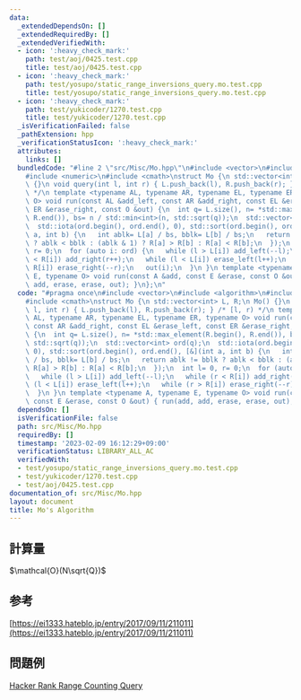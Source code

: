 ```yaml
---
data:
  _extendedDependsOn: []
  _extendedRequiredBy: []
  _extendedVerifiedWith:
  - icon: ':heavy_check_mark:'
    path: test/aoj/0425.test.cpp
    title: test/aoj/0425.test.cpp
  - icon: ':heavy_check_mark:'
    path: test/yosupo/static_range_inversions_query.mo.test.cpp
    title: test/yosupo/static_range_inversions_query.mo.test.cpp
  - icon: ':heavy_check_mark:'
    path: test/yukicoder/1270.test.cpp
    title: test/yukicoder/1270.test.cpp
  _isVerificationFailed: false
  _pathExtension: hpp
  _verificationStatusIcon: ':heavy_check_mark:'
  attributes:
    links: []
  bundledCode: "#line 2 \"src/Misc/Mo.hpp\"\n#include <vector>\n#include <algorithm>\n\
    #include <numeric>\n#include <cmath>\nstruct Mo {\n std::vector<int> L, R;\n Mo()\
    \ {}\n void query(int l, int r) { L.push_back(l), R.push_back(r); } /* [l, r)\
    \ */\n template <typename AL, typename AR, typename EL, typename ER, typename\
    \ O> void run(const AL &add_left, const AR &add_right, const EL &erase_left, const\
    \ ER &erase_right, const O &out) {\n  int q= L.size(), n= *std::max_element(R.begin(),\
    \ R.end()), bs= n / std::min<int>(n, std::sqrt(q));\n  std::vector<int> ord(q);\n\
    \  std::iota(ord.begin(), ord.end(), 0), std::sort(ord.begin(), ord.end(), [&](int\
    \ a, int b) {\n   int ablk= L[a] / bs, bblk= L[b] / bs;\n   return ablk != bblk\
    \ ? ablk < bblk : (ablk & 1) ? R[a] > R[b] : R[a] < R[b];\n  });\n  int l= 0,\
    \ r= 0;\n  for (auto i: ord) {\n   while (l > L[i]) add_left(--l);\n   while (r\
    \ < R[i]) add_right(r++);\n   while (l < L[i]) erase_left(l++);\n   while (r >\
    \ R[i]) erase_right(--r);\n   out(i);\n  }\n }\n template <typename A, typename\
    \ E, typename O> void run(const A &add, const E &erase, const O &out) { run(add,\
    \ add, erase, erase, out); }\n};\n"
  code: "#pragma once\n#include <vector>\n#include <algorithm>\n#include <numeric>\n\
    #include <cmath>\nstruct Mo {\n std::vector<int> L, R;\n Mo() {}\n void query(int\
    \ l, int r) { L.push_back(l), R.push_back(r); } /* [l, r) */\n template <typename\
    \ AL, typename AR, typename EL, typename ER, typename O> void run(const AL &add_left,\
    \ const AR &add_right, const EL &erase_left, const ER &erase_right, const O &out)\
    \ {\n  int q= L.size(), n= *std::max_element(R.begin(), R.end()), bs= n / std::min<int>(n,\
    \ std::sqrt(q));\n  std::vector<int> ord(q);\n  std::iota(ord.begin(), ord.end(),\
    \ 0), std::sort(ord.begin(), ord.end(), [&](int a, int b) {\n   int ablk= L[a]\
    \ / bs, bblk= L[b] / bs;\n   return ablk != bblk ? ablk < bblk : (ablk & 1) ?\
    \ R[a] > R[b] : R[a] < R[b];\n  });\n  int l= 0, r= 0;\n  for (auto i: ord) {\n\
    \   while (l > L[i]) add_left(--l);\n   while (r < R[i]) add_right(r++);\n   while\
    \ (l < L[i]) erase_left(l++);\n   while (r > R[i]) erase_right(--r);\n   out(i);\n\
    \  }\n }\n template <typename A, typename E, typename O> void run(const A &add,\
    \ const E &erase, const O &out) { run(add, add, erase, erase, out); }\n};"
  dependsOn: []
  isVerificationFile: false
  path: src/Misc/Mo.hpp
  requiredBy: []
  timestamp: '2023-02-09 16:12:29+09:00'
  verificationStatus: LIBRARY_ALL_AC
  verifiedWith:
  - test/yosupo/static_range_inversions_query.mo.test.cpp
  - test/yukicoder/1270.test.cpp
  - test/aoj/0425.test.cpp
documentation_of: src/Misc/Mo.hpp
layout: document
title: Mo's Algorithm
---
```

## 計算量
$\mathcal{O}(N\sqrt{Q})$
## 参考
[https://ei1333.hateblo.jp/entry/2017/09/11/211011](https://ei1333.hateblo.jp/entry/2017/09/11/211011)
## 問題例
[Hacker Rank Range Counting Query](https://www.hackerrank.com/contests/happy-query-contest/challenges/range-counting-query)